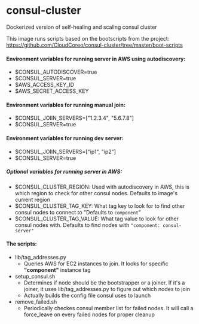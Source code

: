 # consul-cluster
Dockerized version of self-healing and scaling consul cluster

This image runs scripts based on the bootscripts from the project: https://github.com/CloudCoreo/consul-cluster/tree/master/boot-scripts

#### Environment variables for running server in AWS using autodiscovery:
- $CONSUL_AUTODISCOVER=true
- $CONSUL_SERVER=true
- $AWS_ACCESS_KEY_ID
- $AWS_SECRET_ACCESS_KEY

#### Environment variables for running manual join:
- $CONSUL_JOIIN_SERVERS=["1.2.3.4", "5.6.7.8"]
- $CONSUL_SERVER=true

#### Environment variables for running dev server:
- $CONSUL_JOIIN_SERVERS=["ip1", "ip2"]
- $CONSUL_SERVER=true

##### Optional variables for running server in AWS:
- $CONSUL_CLUSTER_REGION: Used with autodiscovery in AWS, this is which region to check for other consul nodes. 
  Defaults to image's current region
- $CONSUL_CLUSTER_TAG_KEY: What tag key to look for to find other consul nodes to connect to "Defaults to `component`"
- $CONSUL_CLUSTER_TAG_VALUE: What tag value to look for other consul nodes with. Defaults to find nodes with `"component: consul-server"`

#### The scripts:
  * lib/tag_addresses.py
    * Queries AWS for EC2 instances to join. It looks for specific **"component"** instance tag
  * setup_consul.sh
    * Determines if node should be the bootstrapper or a joiner. If it's a joiner, it uses lib/tag_addresses.py to figure
        out which nodes to join
    * Actually builds the config file consul uses to launch
  * remove_failed.sh
    * Periodically checkes consul member list for failed nodes. It will call a force_leave on every failed nodes for proper cleanup
